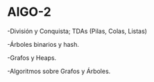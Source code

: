 # AlGO-2

-División y Conquista; TDAs (Pilas, Colas, Listas)

-Árboles binarios y hash.

-Grafos y Heaps.

-Algoritmos sobre Grafos y Árboles.
